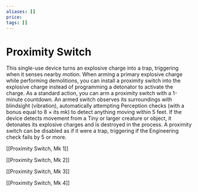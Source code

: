 ```yaml
---
aliases: []
price:  
tags: []
---
```


# Proximity Switch

This single-use device turns an explosive charge into a trap, triggering when it senses nearby motion. When arming a primary explosive charge while performing demolitions, you can install a proximity switch into the explosive charge instead of programming a detonator to activate the charge. As a standard action, you can arm a proximity switch with a 1-minute countdown. An armed switch observes its surroundings with blindsight (vibration), automatically attempting Perception checks (with a bonus equal to 8 × its mk) to detect anything moving within 5 feet. If the device detects movement from a Tiny or larger creature or object, it detonates its explosive charges and is destroyed in the process. A proximity switch can be disabled as if it were a trap, triggering if the Engineering check fails by 5 or more.

[[Proximity Switch, Mk 1]]

[[Proximity Switch, Mk 2]]

[[Proximity Switch, Mk 3]]

[[Proximity Switch, Mk 4]]
